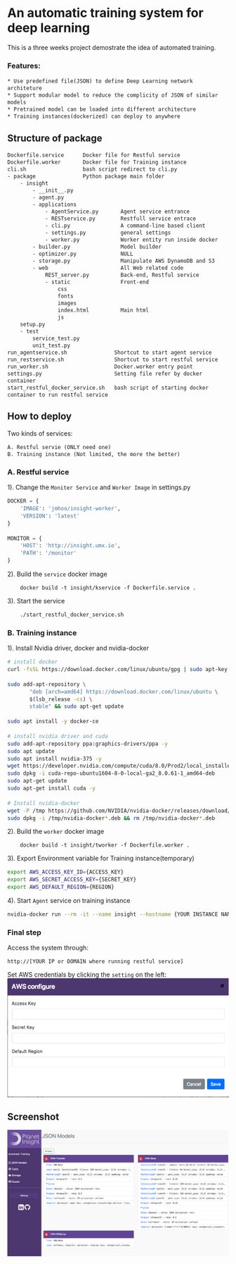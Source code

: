 # An automatic training system for deep learning

This is a three weeks project demostrate the idea of automated training. 

### Features:

    * Use predefined file(JSON) to define Deep Learning network architeture
    * Support modular model to reduce the complicity of JSON of similar models
    * Pretrained model can be loaded into different architecture
    * Training instances(dockerized) can deploy to anywhere

## Structure of package

    Dockerfile.service      Docker file for Restful service
    Dockerfile.worker       Docker file for Training instance
    cli.sh                  bash script redirect to cli.py
    - package               Python package main folder
        - insight
            - __init__.py
            - agent.py
            - applications
                - AgentService.py       Agent service entrance
                - RESTservice.py        Restfull service entrace
                - cli.py                A command-line based client
                - settings.py           general settings
                - worker.py             Worker entity run inside docker
            - builder.py                Model builder
            - optimizer.py              NULL
            - storage.py                Manipulate AWS DynamoDB and S3
            - web                       All Web related code
                REST_server.py          Back-end, Restful service
                - static                Front-end
                    css
                    fonts
                    images
                    index.html          Main html
                    js
        setup.py
        - test
            service_test.py
            unit_test.py
    run_agentservice.sh               Shortcut to start agent service
    run_restservice.sh                Shortcut to start restful service
    run_worker.sh                     Docker.worker entry point
    settings.py                       Setting file refer by docker container
    start_restful_docker_service.sh   bash script of starting docker container to run restful service

## How to deploy
Two kinds of services:

    A. Restful servie (ONLY need one)
    B. Training instance (Not limited, the more the better)

### A. Restful service
1). Change the `Moniter Service` and `Worker Image` in settings.py
```Python
DOCKER = {
    'IMAGE': 'jmhoo/insight-worker',
    'VERSION': 'latest'
}

MONITOR = {
    'HOST': 'http://insight.umx.io',
    'PATH': '/monitor'
}
```

2). Build the `service` docker image
``` docker
    docker build -t insight/kservice -f Dockerfile.service .
``` 

3). Start the service
```bash
    ./start_restful_docker_service.sh
```

### B. Training instance

1). Install Nvidia driver, docker and nvidia-docker
``` bash
# install docker
curl -fsSL https://download.docker.com/linux/ubuntu/gpg | sudo apt-key add -

sudo add-apt-repository \
       "deb [arch=amd64] https://download.docker.com/linux/ubuntu \
       $(lsb_release -cs) \
       stable" && sudo apt-get update

sudo apt install -y docker-ce

# install nvidia driver and cuda
sudo add-apt-repository ppa:graphics-drivers/ppa -y
sudo apt update
sudo apt install nvidia-375 -y
wget https://developer.nvidia.com/compute/cuda/8.0/Prod2/local_installers/cuda-repo-ubuntu1604-8-0-local-ga2_8.0.61-1_amd64-deb
sudo dpkg -i cuda-repo-ubuntu1604-8-0-local-ga2_8.0.61-1_amd64-deb
sudo apt-get update
sudo apt-get install cuda -y

# Install nvidia-docker
wget -P /tmp https://github.com/NVIDIA/nvidia-docker/releases/download/v1.0.1/nvidia-docker_1.0.1-1_amd64.deb
sudo dpkg -i /tmp/nvidia-docker*.deb && rm /tmp/nvidia-docker*.deb
```

2). Build the `worker` docker image
``` docker
    docker build -t insight/tworker -f Dockerfile.worker .
```

3). Export Environment variable for Training instance(temporary)
``` bash
export AWS_ACCESS_KEY_ID={ACCESS_KEY}
export AWS_SECRET_ACCESS_KEY={SECRET_KEY}
export AWS_DEFAULT_REGION={REGION}
```

4). Start `Agent` service on training instance
``` bash
nvidia-docker run --rm -it --name insight --hostname {YOUR INSTANCE NAME} -v /var/run/docker.sock:/var/run/docker.sock -e AWS_ACCESS_KEY_ID=${AWS_ACCESS_KEY_ID} -e AWS_SECRET_ACCESS_KEY=${AWS_SECRET_ACCESS_KEY} -e AWS_DEFAULT_REGION=${AWS_DEFAULT_REGION} insight/tworker
```

### Final step
Access the system through:

    http://[YOUR IP or DOMAIN where running restful service]

Set AWS credentials by clicking the `setting` on the left:
![aws](media/aws_setting.png)


## Screenshot
![screen](media/main_screenshot.png)